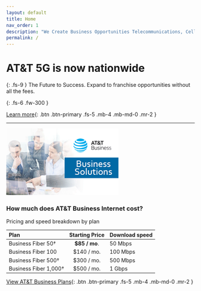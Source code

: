 ```yaml
---
layout: default
title: Home
nav_order: 1
description: "We Create Business Opportunities Telecommunications, Cell phones, Dialer, Dealer programs"
permalink: /
---
```


# AT&T 5G is now nationwide
{: .fs-9 }
The Future to Success. Expand to franchise
opportunities without all the fees.

{: .fs-6 .fw-300 }

[Learn more](/docs/Blogs/articles/5g-nationwide/){: .btn .btn-primary .fs-5 .mb-4 .mb-md-0 .mr-2 }  

---

![](/assets/images/att-business-logo.png)
 
### How much does AT&T Business Internet cost?

Pricing and speed breakdown by plan



| Plan          | Starting Price| Download speed|
|:------------- |:-------------:|:-----|
| Business Fiber 50†      | **$85 / mo**. | 50 Mbps |
| Business Fiber 100      | $140 / mo.|   100 Mbps |
| Business Fiber 500† | $300 / mo.       | 500 Mbps |
| Business Fiber 1,000† | $500 / mo.       | 1 Gbps |

     
         
[View AT&T Business Plans](/docs/att-business-plans/){: .btn .btn-primary .fs-5 .mb-4 .mb-md-0 .mr-2 } 
             

           

           